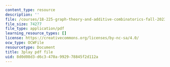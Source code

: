 ```yaml
---
content_type: resource
description: ''
file: /courses/18-225-graph-theory-and-additive-combinatorics-fall-2023/hDwkKrWqdZE_transcript.pdf
file_size: 74277
file_type: application/pdf
learning_resource_types: []
license: https://creativecommons.org/licenses/by-nc-sa/4.0/
ocw_type: OCWFile
resourcetype: Document
title: 3play pdf file
uid: 8d0d08d3-d6c3-470a-9929-78845f2d112a
---
```

